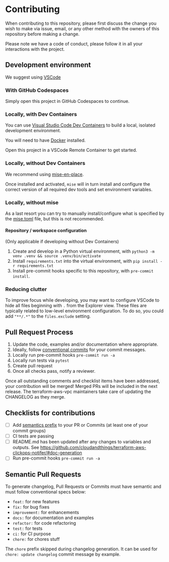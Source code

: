 # Contributing

When contributing to this repository, please first discuss the change you wish to make via issue,
email, or any other method with the owners of this repository before making a change.

Please note we have a code of conduct, please follow it in all your interactions with the project.

## Development environment

We suggest using [VSCode](https://code.visualstudio.com/)

### With GitHub Codespaces

Simply open this project in GitHub Codespaces to continue.

### Locally, with Dev Containers

You can use [Visual Studio Code Dev Containers](https://code.visualstudio.com/docs/devcontainers/containers) to build a local, isolated development environment.

You will need to have [Docker](https://www.docker.com/) installed.

Open this project in a VSCode Remote Container to get started.

### Locally, without Dev Containers

We recommend using [mise-en-place](https://mise.jdx.dev/).

Once installed and activated, `mise` will in turn install and configure the correct version of all required dev tools and set environment variables.

### Locally, without mise

As a last resort you can try to manually install/configure what is specified by the [mise.toml](/mise.toml) file, but this is not recommended.

#### Repository / workspace configuration

(Only applicable if developing without Dev Containers)

1. Create and develop in a Python virtual environment, with `python3 -m venv .venv && source .venv/bin/activate`
1. Install `requirements.txt` into the virtual environment, with `pip install -r requirements.txt`
1. Install pre-commit hooks specific to this repository, with `pre-commit install`.

### Reducing clutter

To improve focus while developing, you may want to configure VSCode to hide all files beginning with `.` from the Explorer view.
These files are typically related to low-level environment configuration.
To do so, you could add `"**/.*"` to the `files.exclude` setting.

## Pull Request Process

1. Update the code, examples and/or documentation where appropriate.
1. Ideally, follow [conventional commits](https://www.conventionalcommits.org/) for your commit messages.
1. Locally run pre-commit hooks `pre-commit run -a`
1. Locally run tests via `pytest`
1. Create pull request
1. Once all checks pass, notify a reviewer.

Once all outstanding comments and checklist items have been addressed, your contribution will be merged! Merged PRs will be included in the next release. The terraform-aws-vpc maintainers take care of updating the CHANGELOG as they merge.

## Checklists for contributions

- [ ] Add [semantics prefix](#semantic-pull-requests) to your PR or Commits (at least one of your commit groups)
- [ ] CI tests are passing
- [ ] README.md has been updated after any changes to variables and outputs. See https://github.com/cloudandthings/terraform-aws-clickops-notifer/#doc-generation
- [ ] Run pre-commit hooks `pre-commit run -a`

## Semantic Pull Requests

To generate changelog, Pull Requests or Commits must have semantic and must follow conventional specs below:

- `feat:` for new features
- `fix:` for bug fixes
- `improvement:` for enhancements
- `docs:` for documentation and examples
- `refactor:` for code refactoring
- `test:` for tests
- `ci:` for CI purpose
- `chore:` for chores stuff

The `chore` prefix skipped during changelog generation. It can be used for `chore: update changelog` commit message by example.
